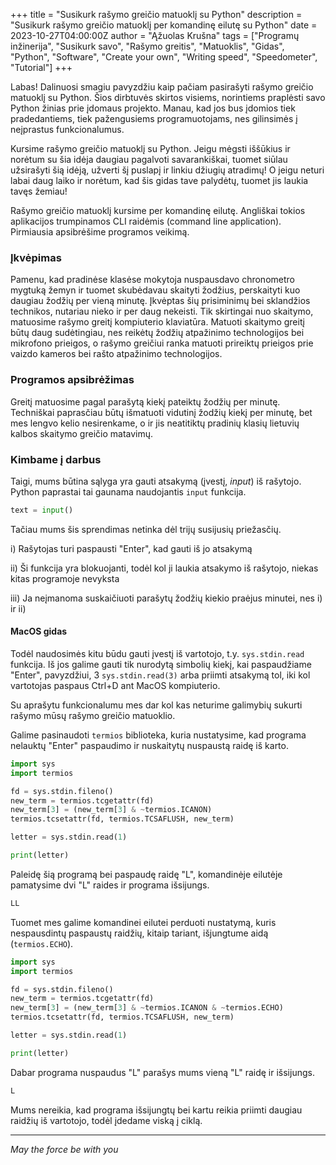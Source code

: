 +++
title = "Susikurk rašymo greičio matuoklį su Python"
description = "Susikurk rašymo greičio matuoklį per komandinę eilutę su Python"
date = 2023-10-27T04:00:00Z
author = "Ąžuolas Krušna"
tags = ["Programų inžinerija", "Susikurk savo", "Rašymo greitis", "Matuoklis", "Gidas", "Python", "Software", "Create your own", "Writing speed", "Speedometer", "Tutorial"]
+++

Labas! Dalinuosi smagiu pavyzdžiu kaip pačiam pasirašyti rašymo greičio matuoklį su Python. Šios dirbtuvės skirtos visiems, norintiems praplėsti savo Python žinias prie įdomaus projekto. Manau, kad jos bus įdomios tiek pradedantiems, tiek pažengusiems programuotojams, nes gilinsimės į neįprastus funkcionalumus.

Kursime rašymo greičio matuoklį su Python. Jeigu mėgsti iššūkius ir norėtum su šia idėja daugiau pagalvoti savarankiškai, tuomet siūlau užsirašyti šią idėją, užverti šį puslapį ir linkiu džiugių atradimų! O jeigu neturi labai daug laiko ir norėtum, kad šis gidas tave palydėtų, tuomet jis laukia tavęs žemiau!

Rašymo greičio matuoklį kursime per komandinę eilutę. Angliškai tokios aplikacijos trumpinamos CLI raidėmis (command line application). Pirmiausia apsibrėšime programos veikimą. 

### Įkvėpimas

Pamenu, kad pradinėse klasėse mokytoja nuspausdavo chronometro mygtuką žemyn ir tuomet skubėdavau skaityti žodžius, perskaityti kuo daugiau žodžių per vieną minutę. Įkvėptas šių prisiminimų bei sklandžios technikos, nutariau nieko ir per daug nekeisti. Tik skirtingai nuo skaitymo, matuosime rašymo greitį kompiuterio klaviatūra. Matuoti skaitymo greitį būtų daug sudėtingiau, nes reikėtų žodžių atpažinimo technologijos bei mikrofono prieigos, o rašymo greičiui ranka matuoti prireiktų prieigos prie vaizdo kameros bei rašto atpažinimo technologijos.                                                                         

### Programos apsibrėžimas

Greitį matuosime pagal parašytą kiekį pateiktų žodžių per minutę. Techniškai paprasčiau būtų išmatuoti vidutinį žodžių kiekį per minutę, bet mes lengvo kelio nesirenkame, o ir jis neatitiktų pradinių klasių lietuvių kalbos skaitymo greičio matavimų.

### Kimbame į darbus

Taigi, mums būtina sąlyga yra gauti atsakymą (įvestį, _input_) iš rašytojo. Python paprastai tai gaunama naudojantis `input` funkcija.

```python
text = input()
```

Tačiau mums šis sprendimas netinka dėl trijų susijusių priežasčių.

i) Rašytojas turi paspausti "Enter", kad gauti iš jo atsakymą

ii) Ši funkcija yra blokuojanti, todėl kol ji laukia atsakymo iš rašytojo, niekas kitas programoje nevyksta

iii) Ja neįmanoma suskaičiuoti parašytų žodžių kiekio praėjus minutei, nes i) ir ii)

#### MacOS gidas

Todėl naudosimės kitu būdu gauti įvestį iš vartotojo, t.y. `sys.stdin.read` funkcija. Iš jos galime gauti tik nurodytą simbolių kiekį, kai paspaudžiame "Enter", pavyzdžiui, 3 `sys.stdin.read(3)` arba priimti atsakymą tol, iki kol vartotojas paspaus Ctrl+D ant MacOS kompiuterio.

Su aprašytu funkcionalumu mes dar kol kas neturime galimybių sukurti rašymo mūsų rašymo greičio matuoklio.

Galime pasinaudoti `termios` biblioteka, kuria nustatysime, kad programa nelauktų "Enter" paspaudimo ir nuskaitytų nuspaustą raidę iš karto.

```python
import sys
import termios

fd = sys.stdin.fileno()
new_term = termios.tcgetattr(fd)
new_term[3] = (new_term[3] & ~termios.ICANON)
termios.tcsetattr(fd, termios.TCSAFLUSH, new_term)

letter = sys.stdin.read(1)

print(letter)
```

Paleidę šią programą bei paspaudę raidę "L", komandinėje eilutėje pamatysime dvi "L" raides ir programa išsijungs.

```bash
LL
```

Tuomet mes galime komandinei eilutei perduoti nustatymą, kuris nespausdintų paspaustų raidžių, kitaip tariant, išjungtume aidą (`termios.ECHO`).

```python
import sys
import termios

fd = sys.stdin.fileno()
new_term = termios.tcgetattr(fd)
new_term[3] = (new_term[3] & ~termios.ICANON & ~termios.ECHO)
termios.tcsetattr(fd, termios.TCSAFLUSH, new_term)

letter = sys.stdin.read(1)

print(letter)
```

Dabar programa nuspaudus "L" parašys mums vieną "L" raidę ir išsijungs.

```bash
L
```

Mums nereikia, kad programa išsijungtų bei kartu reikia priimti daugiau raidžių iš vartotojo, todėl įdedame viską į ciklą.

***

_May the force be with you_
